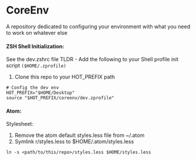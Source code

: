 # CoreEnv
A repository dedicated to configuring your environment with what you need to work on whatever else

#### ZSH Shell Initialization:
See the dev.zshrc file
TLDR - Add the following to your Shell profile init script `($HOME/.zprofile)`

1. Clone this repo to your HOT_PREFIX path
```
# Config the dev env
HOT_PREFIX="$HOME/Desktop"
source "$HOT_PREFIX/coreenv/dev.zprofile"
```

#### Atom:
Stylesheet:
1. Remove the atom default styles.less file from ~/.atom
2. Symlink r/styles.less to $HOME/.atom/styles.less
```
ln -s <path/to/this/repo>/styles.less $HOME/styles.less
```
